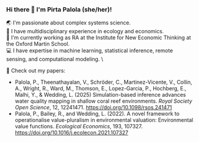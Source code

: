 ### Hi there 👋 I'm Pirta Palola (she/her)!

🌏 I'm passionate about complex systems science. \
🌊 I have multidisciplinary experience in ecology and economics. \
🔎 I'm currently working as RA at the Institute for New Economic Thinking at the Oxford Martin School. \
💻 I have expertise in machine learning, statistical inference, remote sensing, and computational modeling. \

🌟 Check out my papers:
- Palola, P., Theenathayalan, V., Schröder, C., Martinez-Vicente, V., Collin, A., Wright, R., Ward, M., Thomson, E., Lopez-Garcia, P., Hochberg, E., Malhi, Y., & Wedding, L. (2025) Simulation-based inference advances water quality mapping in shallow coral reef environments. *Royal Society Open Science*, 12, 12241471. https://doi.org/10.1098/rsos.241471
- Palola, P., Bailey, R., and Wedding, L. (2022). A novel framework to operationalise value-pluralism in environmental valuation: Environmental value functions. *Ecological Economics*, 193, 107327. https://doi.org/10.1016/j.ecolecon.2021.107327
